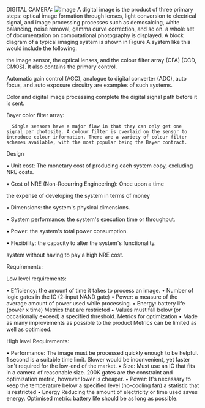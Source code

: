DIGITAL CAMERA:
![image](https://user-images.githubusercontent.com/68070984/154844273-a0c75111-0b11-49f4-a427-d34382c27394.png)
A digital image is the product of three primary steps: optical image formation through lenses, light conversion to electrical signal, and image processing processes such as demosaicing, white balancing, noise removal, gamma curve correction, and so on. a whole set of documentation on computational photography is displayed. 
A block diagram of a typical imaging system is shown in Figure A system like this would include the following:

the image sensor, the optical lenses, and the colour filter array (CFA) (CCD, CMOS). It also contains the primary control.

Automatic gain control (AGC), analogue to digital converter (ADC), auto focus, and auto exposure circuitry are examples of such systems.

Color and digital image processing complete the digital signal path before it is sent.

Bayer color filter array:

      Single sensors have a major flaw in that they can only get one signal per photosite. A colour filter is overlaid on the sensor to introduce colour information. There are a variety of colour filter schemes available, with the most popular being the Bayer contract.

Design

• Unit cost: The monetary cost of producing each system copy, excluding NRE costs.

• Cost of NRE (Non-Recurring Engineering): Once upon a time

the expense of developing the system in terms of money

• Dimensions: the system's physical dimensions.

• System performance: the system's execution time or throughput.

• Power: the system's total power consumption.

• Flexibility: the capacity to alter the system's functionality.

system without having to pay a high NRE cost.


Requirements:

Low level requirements: 

• Efficiency: the amount of time it takes to process an image.
• Number of logic gates in the IC (2-input NAND gate)
• Power: a measure of the average amount of power used while processing.
• Energy: battery life (power x time)
       Metrics that are restricted
• Values must fall below (or occasionally exceed) a specified threshold.
       Metrics for optimization
• Made as many improvements as possible to the product
       Metrics can be limited as well as optimised.

High level Requirements:

•	Performance:
          The image must be processed quickly enough to be helpful.
1	second is a suitable time limit.
          Slower would be inconvenient, yet faster isn't required for the low-end of the market.
•	Size:
         Must use an IC that fits in a camera of reasonable size.
             200K gates are the constraint and optimization metric,     however lower is cheaper.
•	Power:
            It's necessary to keep the temperature below a specified level (no-cooling fan) a statistic that is restricted
•	Energy
             Reducing the amount of electricity or time used saves energy.
 Optimised metric: battery life should be as long as possible.



